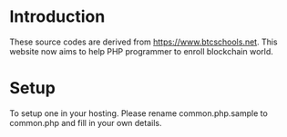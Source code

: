 # Introduction
These source codes are derived from https://www.btcschools.net. This website now aims to help PHP programmer to enroll blockchain world.

# Setup
To setup one in your hosting. Please rename common.php.sample to common.php and fill in your own details.


